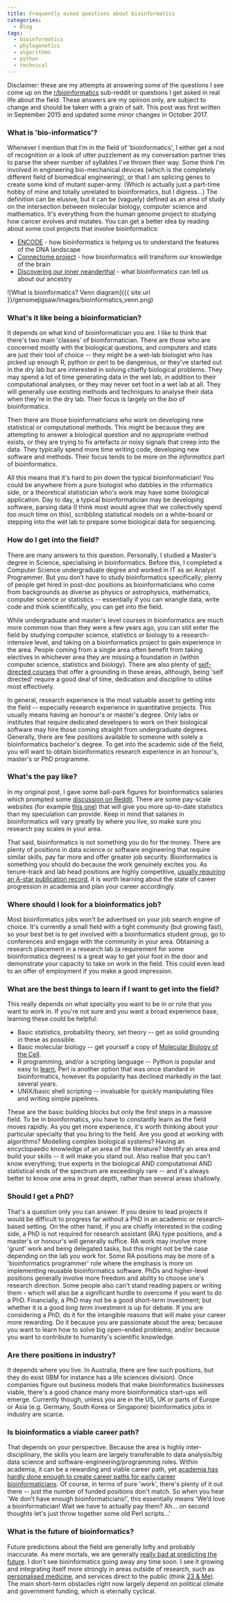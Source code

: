 ```yaml
---
title: Frequently asked questions about bioinformatics
categories:
  - Blog
tags:
  - bioinformatics
  - phylogenetics
  - algorithms
  - python
  - technical
---
```



Disclaimer: these are my attempts at answering some of the questions I see come up on the [r/bioinformatics](http://www.reddit.com/r/bioinformatics) sub-reddit or questions I get asked in real life about the field. These answers are my opinion only, are subject to change and should be taken with a grain of salt. This post was first written in September 2015 and updated some minor changes in October 2017.

### What is 'bio-informatics'?

Whenever I mention that I’m in the field of 'bioinformatics', I either get a nod of recognition or a look of utter puzzlement as my conversation partner tries to parse the sheer number of syllables I've thrown their way. Some think I'm involved in engineering bio-mechanical devices (which is the completely different field of biomedical engineering), or that I am splicing genes to create some kind of mutant super-army. (Which is actually just a part-time hobby of mine and totally unrelated to bioinformatics, but I digress...) The definition can be elusive, but it can be (vaguely) defined as an area of study on the intersection between molecular biology, computer science and mathematics. It's everything from the human genome project to studying how cancer evolves and mutates. You can get a better idea by reading about some cool projects that involve bioinformatics:

* [ENCODE](http://blogs.discovermagazine.com/notrocketscience/2012/09/05/encode-the-rough-guide-to-the-human-genome/) - how bioinformatics is helping us to understand the features of the DNA landscape
* [Connectome project](https://www.psychologytoday.com/blog/the-athletes-way/201311/what-is-the-human-connectome-project-why-should-you-care) - how bioinformatics will transform our knowledge of the brain
* [Discovering our inner neanderthal](http://www.slate.com/articles/health_and_science/human_evolution/2012/10/neanderthal_and_denisovan_genetics_human_ancestors_interbred_with_extinct.html) - what bioinformatics can tell us about our ancestry

![What is bioinformatics? Venn diagram]({{ site.url }}/genomejigsaw/images/bioinformatics_venn.png)

### What's it like being a bioinformatician?

It depends on what kind of bioinformatician you are. I like to think that there's two main 'classes' of bioinformatician. There are those who are concerned mostly with the biological questions, and computers and stats are just their tool of choice -- they might be a wet-lab biologist who has picked up enough R, python or perl to be dangerous, or they've started out in the dry lab but are interested in solving chiefly biological problems. They may spend a lot of time generating data in the wet lab, in addition to their computational analyses, or they may never set foot in a wet lab at all. They will generally use existing methods and techniques to analyse their data when they're in the dry lab. Their focus is largely on the *bio* of bioinformatics.

Then there are those bioinformaticians who work on developing new statistical or computational methods. This might be because they are attempting to answer a biological question and no appropriate method exists, or they are trying to fix artefacts or noisy signals that creep into the data. They typically spend more time writing code, developing new software and methods. Their focus tends to be more on the *informatics* part of bioinformatics.

All this means that it's hard to pin down the typical bioinformatician! You could be anywhere from a pure biologist who dabbles in the informatics side, or a theoretical statistician who's work may have some biological application. Day to day, a typical bioinformatician may be developing software, parsing data (I think most would agree that we collectively spend *too much* time on this), scribbling statistical models on a white-board or stepping into the wet lab to prepare some biological data for sequencing.

### How do I get into the field?

There are many answers to this question. Personally, I studied a Master's degree in Science, specialising in bioinformatics. Before this, I completed a Computer Science undergraduate degree and worked in IT as an Analyst Programmer. But you don’t have to study bioinformatics specifically; plenty of people get hired in post-doc positions as bioinformaticians who come from backgrounds as diverse as physics or astrophysics, mathematics, computer science or statistics -- essentially if you can wrangle data, write code and think scientifically, you can get into the field.

While undergraduate and master's level courses in bioinformatics are much more common now than they were a few years ago, you can still enter the field by studying computer science, statistics or biology to a research-intensive level, and taking on a bioinformatics project to gain experience in the area. People coming from a single area often benefit from taking electives in whichever area they are missing a foundation in (within computer science, statistics and biology). There are also plenty of [self-directed courses](https://www.coursera.org/) that offer a grounding in these areas, although, being 'self directed' require a good deal of time, dedication and discipline to utilise most effectively.

In general, research experience is the most valuable asset to getting into the field -- especially research experience in quantitative projects. This usually means having an honour's or master's degree. Only labs or institutes that require dedicated developers to work on their biological software may hire those coming straight from undergraduate degrees. Generally, there are few positions available to someone with solely a bioinformatics bachelor's degree. To get into the academic side of the field, you will want to obtain bioinformatics research experience in an honour's, master's or PhD programme.

### What's the pay like?

In my original post, I gave some ball-park figures for bioinformatics salaries which prompted some [discussion on Reddit](https://www.reddit.com/r/bioinformatics/comments/3p6bj5/frequently_asked_questions_about_a_career_in/). There are some pay-scale websites (for example [this one](https://www.sokanu.com/careers/bioinformatics-scientist/salary/)) that will give you more up-to-date statistics than my speculation can provide. Keep in mind that salaries in bioinformatics will vary greatly by where you live, so make sure you research pay scales in your area.

That said, bioinformatics is not something you do for the money. There are plenty of positions in data science or software engineering that require similar skills, pay far more and offer greater job security. Bioinformatics is something you should do because the work genuinely excites you. As tenure-track and lab head positions are highly competitive, [usually requiring an A-star publication record](http://www.sciencemag.org/careers/2014/06/want-be-pi-what-are-odds), it is worth learning about the state of career progression in academia and plan your career accordingly.

### Where should I look for a bioinformatics job?

Most bioinformatics jobs won't be advertised on your job search engine of choice. It's currently a small field with a tight community (but growing fast), so your best bet is to get involved with a bioinformatics student group, go to conferences and engage with the community in your area. Obtaining a research placement in a research lab (a requirement for some bioinformatics degrees) is a great way to get your foot in the door and demonstrate your capacity to take on work in the field. This could even lead to an offer of employment if you make a good impression.

### What are the best things to learn if I want to get into the field?

This really depends on what specialty you want to be in or role that you want to work in. If you're not sure and you want a broad experience base, learning these could be helpful:

* Basic statistics, probability theory, set theory -- get as solid grounding in these as possible.
* Basic molecular biology -- get yourself a copy of [Molecular Biology of the Cell](https://www.amazon.com/Molecular-Biology-Cell-Bruce-Alberts/dp/0815341059).
* R programming, and/or a scripting language -- Python is popular and easy to [learn](https://pythonforbiologists.com/introduction), Perl is another option that was once standard in bioinformatics, however its popularity has declined markedly in the last several years.
* UNIX/basic shell scripting -- invaluable for quickly manipulating files and writing simple pipelines.

These are the basic building blocks but only the first steps in a massive field. To be in bioinformatics, you have to constantly learn as the field moves rapidly. As you get more experience, it's worth thinking about your particular specialty that you bring to the field. Are you good at working with algorithms? Modelling complex biological systems? Having an encyclopaedic knowledge of an area of the literature? Identify an area and build your skills -- it will make you stand out. Also realise that you can't know everything; true experts in the biological AND computational AND statistical ends of the spectrum are exceedingly rare -- and it's always better to know one area in great depth, rather than several areas shallowly.

### Should I get a PhD?

That's a question only you can answer. If you desire to lead projects it would be difficult to progress far without a PhD in an academic or research-based setting. On the other hand, if you are chiefly interested in the coding side, a PhD is not required for research assistant (RA) type positions, and a master's or honour's will generally suffice. RA work may involve more 'grunt' work and being delegated tasks, but this might not be the case depending on the lab you work for. Some RA positions may be more of a 'bioinformatics programmer' role where the emphasis is more on implementing reusable bioinformatics software. PhDs and higher-level positions generally involve more freedom and ability to choose one's research direction. Some people also can't stand reading papers or writing them - which will also be a significant hurdle to overcome if you want to do a PhD. Financially, a PhD may not be a good short-term investment; but whether it is a good *long term* investment is up for debate. If you are considering a PhD, do it for the intangible reasons that will make your career more rewarding. Do it because you are passionate about the area; because you want to learn how to solve big open-ended problems; and/or because you want to contribute to humanity's scientific knowledge.

### Are there positions in industry?

It depends where you live. In Australia, there are few such positions, but they do exist (IBM for instance has a life sciences division). Once companies figure out business models that make bioinformatics businesses viable, there's a good chance many more bioinformatics start-ups will emerge. Currently though, unless you are in the US, UK or parts of Europe or Asia (e.g. Germany, South Korea or Singapore) bioinformatics jobs in industry are scarce.

### Is bioinformatics a viable career path?

That depends on your perspective. Because the area is highly inter-disciplinary, the skills you learn are largely transferable to data analysis/big data science and software-engineering/programming roles. Within academia, it can be a rewarding and viable career path, yet [academia has hardly done enough to create career paths for early career bioinformaticians](http://www.nature.com/news/core-services-reward-bioinformaticians-1.17251). Of course, in terms of pure 'work', there's plenty of it out there -- just the number of funded positions don't match. So when you hear 'We don’t have enough bioinformaticians!', this essentially means 'We’d love a bioinformatician! Wait we have to actually pay them? Ah... on second thoughts let's just throw together some old Perl scripts...'

### What is the future of bioinformatics?

Future predictions about the field are generally lofty and probably inaccurate. As mere mortals, we are generally [really bad at predicting the future](https://en.wikipedia.org/wiki/The_Signal_and_the_Noise). I don’t see bioinformatics going away any time soon. I see it growing and integrating itself more strongly in areas outside of research, such as [personalised medicine](https://en.wikipedia.org/wiki/Personalized_medicine), and services direct to the public (think [23 & Me](https://www.23andme.com/)). The main short-term obstacles right now largely depend on political climate and government funding, which is eternally cyclical.
